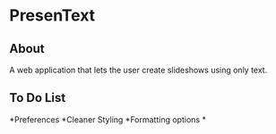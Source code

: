 # PresenText

## About

A web application that lets the user create slideshows using only text.

## To Do List
*Preferences
*Cleaner Styling
*Formatting options
*
